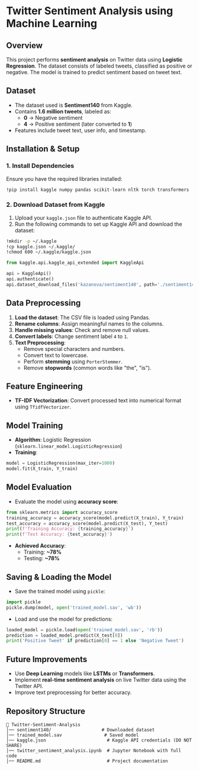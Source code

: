 # Twitter Sentiment Analysis using Machine Learning

## Overview
This project performs **sentiment analysis** on Twitter data using **Logistic Regression**. The dataset consists of labeled tweets, classified as positive or negative. The model is trained to predict sentiment based on tweet text.

## Dataset
- The dataset used is **Sentiment140** from Kaggle.
- Contains **1.6 million tweets**, labeled as:
  - **0** → Negative sentiment
  - **4** → Positive sentiment (later converted to **1**)
- Features include tweet text, user info, and timestamp.

## Installation & Setup
### **1. Install Dependencies**
Ensure you have the required libraries installed:
```sh
!pip install kaggle numpy pandas scikit-learn nltk torch transformers
```

### **2. Download Dataset from Kaggle**
1. Upload your `kaggle.json` file to authenticate Kaggle API.
2. Run the following commands to set up Kaggle API and download the dataset:
```sh
!mkdir -p ~/.kaggle
!cp kaggle.json ~/.kaggle/
!chmod 600 ~/.kaggle/kaggle.json
```
```python
from kaggle.api.kaggle_api_extended import KaggleApi

api = KaggleApi()
api.authenticate()
api.dataset_download_files('kazanova/sentiment140', path='./sentiment140', unzip=True)
```

## Data Preprocessing
1. **Load the dataset**: The CSV file is loaded using Pandas.
2. **Rename columns**: Assign meaningful names to the columns.
3. **Handle missing values**: Check and remove null values.
4. **Convert labels**: Change sentiment label `4` to `1`.
5. **Text Preprocessing**:
   - Remove special characters and numbers.
   - Convert text to lowercase.
   - Perform **stemming** using `PorterStemmer`.
   - Remove **stopwords** (common words like "the", "is").

## Feature Engineering
- **TF-IDF Vectorization**: Convert processed text into numerical format using `TfidfVectorizer`.

## Model Training
- **Algorithm**: Logistic Regression (`sklearn.linear_model.LogisticRegression`)
- **Training**:
```python
model = LogisticRegression(max_iter=1000)
model.fit(X_train, Y_train)
```

## Model Evaluation
- Evaluate the model using **accuracy score**:
```python
from sklearn.metrics import accuracy_score
training_accuracy = accuracy_score(model.predict(X_train), Y_train)
test_accuracy = accuracy_score(model.predict(X_test), Y_test)
print(f'Training Accuracy: {training_accuracy}')
print(f'Test Accuracy: {test_accuracy}')
```
- **Achieved Accuracy**:
  - Training: **~78%**
  - Testing: **~78%**

## Saving & Loading the Model
- Save the trained model using `pickle`:
```python
import pickle
pickle.dump(model, open('trained_model.sav', 'wb'))
```
- Load and use the model for predictions:
```python
loaded_model = pickle.load(open('trained_model.sav', 'rb'))
prediction = loaded_model.predict(X_test[0])
print('Positive Tweet' if prediction[0] == 1 else 'Negative Tweet')
```

## Future Improvements
- Use **Deep Learning** models like **LSTMs** or **Transformers**.
- Implement **real-time sentiment analysis** on live Twitter data using the Twitter API.
- Improve text preprocessing for better accuracy.

## Repository Structure
```
📂 Twitter-Sentiment-Analysis
│── sentiment140/                   # Downloaded dataset
│── trained_model.sav                # Saved model
│── kaggle.json                       # Kaggle API credentials (DO NOT SHARE)
│── twitter_sentiment_analysis.ipynb  # Jupyter Notebook with full code
│── README.md                         # Project documentation
```



